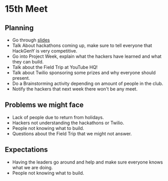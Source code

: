 # 15th Meet

## Planning

- Go through
  [slides](https://github.com/SMHS-Programming/club/blob/c83b49ce1e08f03f5999a5106f5e1540600328e5/meetings/12_02_Meeting_XV.pdf)
- Talk About hackathons coming up, make sure to tell everyone that HackGenY is
  very competitive.
- Go into Project Week, explain what the hackers have learned and what they
  can build.
- Talk about the Field Trip at YouTube HQ!
- Talk about Twilio sponsoring some prizes and why everyone should present.
- Do a Brainstorming activity depending on amount of people in the club.
- Notify the hackers that next week there won't be any meet.

## Problems we might face

- Lack of people due to return from holidays.
- Hackers not understanding the hackathons or Twilio.
- People not knowing what to build.
- Questions about the Field Trip that we might not answer.

## Expectations

- Having the leaders go around and help and make sure everyone knows what we are
  doing.
- People not knowing what to build.

